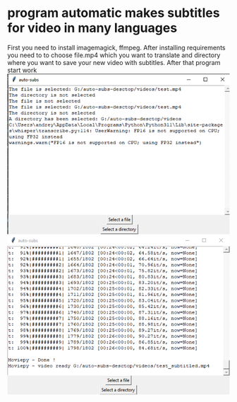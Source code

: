 # program automatic makes subtitles for video in many languages

First you need to install imagemagick, ffmpeg. 
After installing requirements you need to to choose file.mp4 which you want to translate and directory where you want to save your new video with subtitles. After that program start work
![Alt text](./images/image.png)
![Alt text](./images/image2.png)

